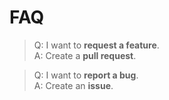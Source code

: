 # FAQ
> Q: I want to **request a feature**.<br>
> A: Create a **pull request**.<br>

> Q: I want to **report a bug**.<br>
> A: Create an **issue**.<br>